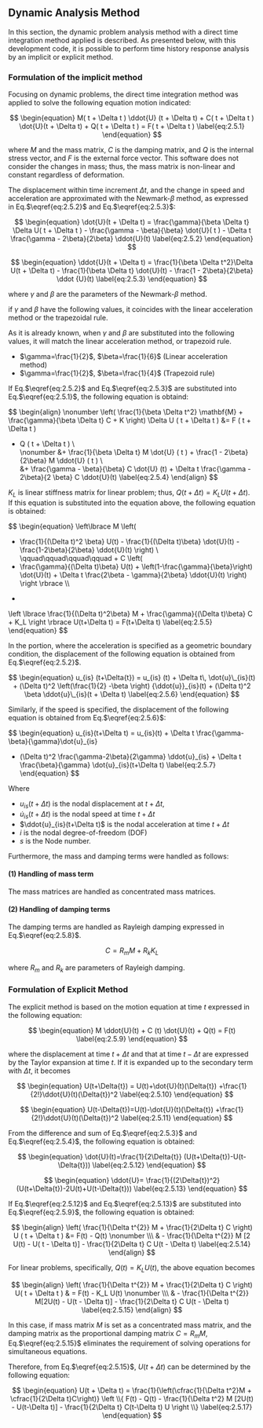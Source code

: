 <script type="text/x-mathjax-config">
MathJax.Hub.Config({
  tex2jax: {
    inlineMath: [['$','$'], ['\\(','\\)']],
    processEscapes: true
  },
  TeX: {
    equationNumbers: {
      autoNumber: "AMS"
    }
  },
  CommonHTML: { matchFontHeight: true },
  displayAlign: "center"
});
</script>
<script src='https://cdnjs.cloudflare.com/ajax/libs/mathjax/2.7.5/MathJax.js?config=TeX-MML-AM_CHTML' async></script>

## Dynamic Analysis Method

In this section, the dynamic problem analysis method with a direct time integration method applied is described. As presented below, with this development code, it is possible to perform time history response analysis by an implicit or explicit method. 

### Formulation of the implicit method

Focusing on dynamic problems, the direct time integration method was applied to solve the following equation motion indicated: 

$$
\begin{equation}
M( t + \Delta t ) \ddot{U} (t + \Delta t) + C( t + \Delta t ) \dot{U}(t + \Delta t) + Q( t + \Delta t ) = F( t + \Delta t )
\label{eq:2.5.1}
\end{equation}
$$

where $M$ and the mass matrix, $C$ is the damping matrix, and $Q$ is the internal stress vector, and $F$ is the external force vector. This software does not consider the changes in mass; thus, the mass matrix is non-linear and constant regardless of deformation.

The displacement within time increment $\Delta t$, and the change in speed and acceleration are approximated with the Newmark-$\beta$ method, as expressed in Eq.$\eqref{eq:2.5.2}$ and Eq.$\eqref{eq:2.5.3}$:

$$
\begin{equation}
\dot{U}(t + \Delta t) =
\frac{\gamma}{\beta \Delta t} \Delta U( t + \Delta t ) - \frac{\gamma - \beta}{\beta} \dot{U}( t ) - \Delta t \frac{\gamma - 2\beta}{2\beta} \ddot{U}(t)
\label{eq:2.5.2}
\end{equation}
$$

$$
\begin{equation}
\ddot{U}(t + \Delta t) = \frac{1}{\beta \Delta t^2}\Delta U(t + \Delta t) - \frac{1}{\beta \Delta t} \dot{U}(t) - \frac{1 - 2\beta}{2\beta} \ddot {U}(t)
\label{eq:2.5.3}
\end{equation}
$$

where $\gamma$ and $\beta$ are the parameters of the Newmark-$\beta$ method.

if $\gamma$ and $\beta$ have the following values, it coincides with the linear acceleration method or the trapezoidal rule.

As it is already known, when $\gamma$ and $\beta$ are substituted into the following values, it will match the linear acceleration method, or trapezoid rule.

  - $\gamma=\frac{1}{2}$, $\beta=\frac{1}{6}$ (Linear acceleration method)
  - $\gamma=\frac{1}{2}$, $\beta=\frac{1}{4}$ (Trapezoid rule)

If Eq.$\eqref{eq:2.5.2}$ and Eq.$\eqref{eq:2.5.3}$ are substituted into Eq.$\eqref{eq:2.5.1}$, the following equation is obtaind:

$$
\begin{align}
\nonumber \left( \frac{1}{\beta \Delta t^2} \mathbf{M} + \frac{\gamma}{\beta \Delta t} C + K \right) \Delta U ( t + \Delta t ) &= F ( t + \Delta t )
- Q ( t + \Delta t ) \\\
\nonumber &+ \frac{1}{\beta \Delta t} M \dot{U} ( t )
           + \frac{1 - 2\beta}{2\beta} M \ddot{U} ( t ) \\\
&+ \frac{\gamma - \beta}{\beta} C \dot{U} (t)
           + \Delta t \frac{\gamma - 2\beta}{2 \beta} C \ddot{U}(t)
\label{eq:2.5.4}
\end{align}
$$

$K_L$ is linear stiffness matrix for linear problem; thus, $Q ( t + \Delta t ) = K_L U (t + \Delta t)$. If this equation is substituted into the equation above, the following equation is obtained:

$$
\begin{equation}
\left\lbrace
M
\left(
 - \frac{1}{(\Delta t)^2 \beta} U(t) - \frac{1}{(\Delta t)\beta} \dot{U}(t) - \frac{1-2\beta}{2\beta} \ddot{U}(t)
\right) \\\
\qquad\qquad\qquad\qquad +
C
\left(
 - \frac{\gamma}{(\Delta t)\beta} U(t) + \left(1-\frac{\gamma}{\beta}\right) \dot{U}(t) + \Delta t \frac{2\beta - \gamma}{2\beta} \ddot{U}(t)
\right)
\right \rbrace \\\
+
\left \lbrace
 \frac{1}{(\Delta t)^2\beta} M + \frac{\gamma}{(\Delta t)\beta} C + K_L
\right \rbrace
U(t+\Delta t)
= F(t+\Delta t)
\label{eq:2.5.5}
\end{equation}
$$

In the portion, where the acceleration is specified as a geometric boundary condition, the displacement of the following equation is obtained from Eq.$\eqref{eq:2.5.2}$.


$$
\begin{equation}
u_{is} (t+\Delta{t}) = u_{is} (t) + \Delta t\, \dot{u}\_{is}(t) + (\Delta t)^2 \left(\frac{1}{2} -\beta \right) {\ddot{u}}_{is}(t) + (\Delta t)^2 \beta \ddot{u}\_{is}(t + \Delta t)
\label{eq:2.5.6}
\end{equation}
$$

Similarly, if the speed is specified, the displacement of the following equation is obtained from Eq.$\eqref{eq:2.5.6}$:

$$
\begin{equation}
u\_{is}(t+\Delta t) = u\_{is}(t) + \Delta t \frac{\gamma-\beta}{\gamma}\dot{u}\_{is}
+ (\Delta t)^2 \frac{\gamma-2\beta}{2\gamma} \ddot{u}\_{is} + \Delta t \frac{\beta}{\gamma} \dot{u}\_{is}(t+\Delta t)
\label{eq:2.5.7}
\end{equation}
$$

Where 

  - $u_{is}(t+\Delta t)$ is the nodal displacement at $t + \Delta t$,
  - $\dot{u}_{is}(t+\Delta t)$ is the nodal speed at time $t + \Delta t$ 
  - $\ddot{u}_{is}(t+\Delta t)$ is the nodal acceleration at time $t + \Delta t$
  - $i$ is the nodal degree-of-freedom (DOF)
  - $s$ is the Node number.

Furthermore, the mass and damping terms were handled as follows: 

#### (1) Handling of mass term

The mass matrices are handled as concentrated mass matrices. 

#### (2) Handling of damping terms

The damping terms are handled as Rayleigh damping expressed in Eq.$\eqref{eq:2.5.8}$.

$$
\begin{equation}
C = R_m M + R_k K_L
\label{eq:2.5.8}
\end{equation}
$$

where $R_m$ and $R_k$ are parameters of Rayleigh damping.

### Formulation of Explicit Method

The explicit method is based on the motion equation at time $t$ expressed in the following equation: 

$$
\begin{equation}
M \ddot{U}(t) + C (t) \dot{U}(t) + Q(t) = F(t)
\label{eq:2.5.9}
\end{equation}
$$

where the displacement at time $t + \Delta t$ and that at time $t - \Delta t$ are expressed by the Taylor expansion at time $t$. If it is expanded up to the secondary term with $\Delta t$, it becomes


$$
\begin{equation}
U(t+\Delta{t}) = U(t)+\dot{U}(t)(\Delta{t})
+\frac{1}{2!}\ddot{U}(t)(\Delta{t})^2
\label{eq:2.5.10}
\end{equation}
$$

$$
\begin{equation}
U(t-\Delta{t})=U(t)-\dot{U}(t)(\Delta{t})
+\frac{1}{2!}\ddot{U}(t)(\Delta{t})^2
\label{eq:2.5.11}
\end{equation}
$$

From the difference and sum of Eq.$\eqref{eq:2.5.3}$ and Eq.$\eqref{eq:2.5.4}$, the following equation is obtained:

$$
\begin{equation}
\dot{U}(t)=\frac{1}{2\Delta{t}}
(U(t+\Delta{t})-U(t-\Delta{t}))
\label{eq:2.5.12}
\end{equation}
$$

$$
\begin{equation}
\ddot{U}=
\frac{1}{(2\Delta{t})^2}
(U(t+\Delta{t})-2U(t)+U(t-\Delta{t}))
\label{eq:2.5.13}
\end{equation}
$$

If Eq.$\eqref{eq:2.5.12}$ and Eq.$\eqref{eq:2.5.13}$ are substituted into Eq.$\eqref{eq:2.5.9}$, the following equation is obtained:

$$
\begin{align}
\left( \frac{1}{\Delta t^{2}} M + \frac{1}{2\Delta t} C \right) U ( t + \Delta t ) &=
  F(t) - Q(t) \nonumber \\\
  & - \frac{1}{\Delta t^{2}} M [2 U(t) - U( t - \Delta t)] - \frac{1}{2\Delta t} C U(t - \Delta t)
\label{eq:2.5.14}
\end{align}
$$

For linear problems, specifically, $Q(t)=K_L U(t)$, the above equation becomes

$$
\begin{align}
\left( \frac{1}{\Delta t^{2}} M + \frac{1}{2\Delta t} C \right) U( t + \Delta t ) & = F(t) - K_L U(t) \nonumber \\\
  & - \frac{1}{\Delta t^{2}} M[2U(t) - U(t - \Delta t)] - \frac{1}{2\Delta t} C U(t - \Delta t)
\label{eq:2.5.15}
\end{align}
$$

In this case, if mass matrix $M$ is set as a concentrated mass matrix, and the damping matrix as the proportional damping matrix $C=R_m M$, Eq.$\eqref{eq:2.5.15}$ eliminates the requirement of solving operations for simultaneous equations. 

Therefore, from Eq.$\eqref{eq:2.5.15}$, $U(t+\Delta t)$ can be determined by the following equation:

$$
\begin{equation}
U(t + \Delta t)  =
\frac{1}{\left(\cfrac{1}{\Delta t^2}M + \cfrac{1}{2\Delta t}C\right)}
\left \\{
F(t) - Q(t) - \frac{1}{\Delta t^2} M [2U(t) - U(t-\Delta t)] - \frac{1}{2\Delta t} C(t-\Delta t) U
\right \\}
\label{eq:2.5.17}
\end{equation}
$$


